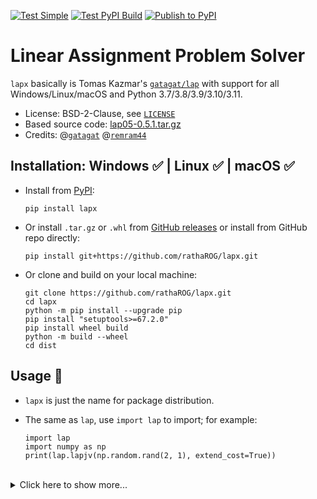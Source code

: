 [![Test Simple](https://github.com/rathaROG/lapx/actions/workflows/test.yaml/badge.svg)](https://github.com/rathaROG/lapx/actions/workflows/test.yaml)
[![Test PyPI Build](https://github.com/rathaROG/lapx/actions/workflows/prepublish.yaml/badge.svg)](https://github.com/rathaROG/lapx/actions/workflows/prepublish.yaml)
[![Publish to PyPI](https://github.com/rathaROG/lapx/actions/workflows/publish.yaml/badge.svg)](https://github.com/rathaROG/lapx/actions/workflows/publish.yaml)

# Linear Assignment Problem Solver

`lapx` basically is Tomas Kazmar's [`gatagat/lap`](https://github.com/gatagat/lap) with support for all Windows/Linux/macOS and Python 3.7/3.8/3.9/3.10/3.11.

* License: BSD-2-Clause, see [`LICENSE`](LICENSE)
* Based source code: [lap05-0.5.1.tar.gz](https://files.pythonhosted.org/packages/05/71/5531017a60f5028c87ce34514f2b55d35a2999f6c6e587d1f56e6ee78b10/lap05-0.5.1.tar.gz)
* Credits: @[`gatagat`](https://github.com/gatagat) @[`remram44`](https://github.com/gatagat/lap/issues/34#issue-1114097201)

## Installation: Windows ✅ | Linux ✅ | macOS ✅

* Install from [PyPI](https://pypi.org/project/lapx/):

  ```
  pip install lapx
  ```

* Or install `.tar.gz` or `.whl` from [GitHub releases](https://github.com/rathaROG/lapx/releases) or install from GitHub repo directly:

  ```
  pip install git+https://github.com/rathaROG/lapx.git
  ```

* Or clone and build on your local machine:

  ```
  git clone https://github.com/rathaROG/lapx.git
  cd lapx
  python -m pip install --upgrade pip
  pip install "setuptools>=67.2.0"
  pip install wheel build
  python -m build --wheel
  cd dist
  ```

## Usage 🧪

* `lapx` is just the name for package distribution.
* The same as `lap`, use `import lap` to import; for example:

  ```
  import lap
  import numpy as np
  print(lap.lapjv(np.random.rand(2, 1), extend_cost=True))
  ```

<br />

<details><summary>Click here to show more...</summary>

<br />

lap: Linear Assignment Problem solver
=====================================

**lap** is a [linear assignment
problem](https://en.wikipedia.org/wiki/Assignment_problem) solver using
Jonker-Volgenant algorithm for dense (LAPJV [1]) or sparse (LAPMOD [2])
matrices.

Both algorithms are implemented from scratch based solely on the papers [1,2]
and the public domain Pascal implementation provided by A. Volgenant [3].

In my tests the LAPMOD implementation seems to be faster than the LAPJV
implementation for matrices with a side of more than ~5000 and with less than
50% finite coefficients.

[1] R. Jonker and A. Volgenant, "A Shortest Augmenting Path Algorithm for Dense
and Sparse Linear Assignment Problems", Computing 38, 325-340 (1987)<br>
[2] A. Volgenant, "Linear and Semi-Assignment Problems: A Core Oriented
Approach", Computer Ops Res. 23, 917-932 (1996)<br>
[3] http://www.assignmentproblems.com/LAPJV.htm


### Usage

```
cost, x, y = lap.lapjv(C)
```

The function `lapjv(C)` returns the assignment cost (`cost`) and two arrays, `x, y`. If cost matrix `C` has shape N x M, then `x` is a size-N array specifying to which column is row is assigned, and `y` is a size-M array specifying to which row each column is assigned. For example, an output of `x = [1, 0]` indicates that row 0 is assigned to column 1 and row 1 is assigned to column 0. Similarly, an output of `x = [2, 1, 0]` indicates that row 0 is assigned to column 2, row 1 is assigned to column 1, and row 2 is assigned to column 0.

Note that this function *does not* return the assignment matrix (as done by scipy's [`linear_sum_assignment`](https://docs.scipy.org/doc/scipy-0.18.1/reference/generated/scipy.optimize.linear_sum_assignment.html) and lapsolver's [`solve dense`](https://github.com/cheind/py-lapsolver)). The assignment matrix can be constructed from `x` as follows:
```
A = np.zeros((N, M))
for i in range(N):
    A[i, x[i]] = 1
```
Equivalently, we could construct the assignment matrix from `y`:
```
A = np.zeros((N, M))
for j in range(M):
    A[y[j], j] = 1
```

Finally, note that the outputs are redundant: we can construct `x` from `y`, and vise versa:
```
x = [np.where(y == i)[0][0] for i in range(N)]
y = [np.where(x == j)[0][0] for j in range(M)]
```

</details>
